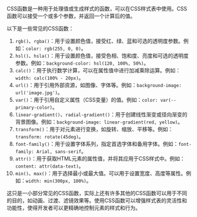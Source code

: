 CSS函数是一种用于处理值或生成样式的函数，可以在CSS样式表中使用。CSS函数可以接受一个或多个参数，并返回一个计算后的值。

以下是一些常见的CSS函数：

1. `rgb()`、`rgba()`：用于设置颜色值，接受红、绿、蓝和可选的透明度参数。例如：`color: rgb(255, 0, 0)`。
2. `hsl()`、`hsla()`：用于设置颜色值，接受色相、饱和度、亮度和可选的透明度参数。例如：`background-color: hsl(120, 100%, 50%)`。
3. `calc()`：用于执行数学计算，可以在属性值中进行加减乘除运算。例如：`width: calc(100% - 20px)`。
4. `url()`：用于引用外部资源，如图像、字体等。例如：`background-image: url('image.jpg')`。
5. `var()`：用于引用自定义属性（CSS变量）的值。例如：`color: var(--primary-color)`。
6. `linear-gradient()`、`radial-gradient()`：用于创建线性渐变或径向渐变的背景图像。例如：`background-image: linear-gradient(red, yellow)`。
7. `transform()`：用于对元素进行变换，如旋转、缩放、平移等。例如：`transform: rotate(45deg)`。
8. `font-family()`：用于设置字体系列，指定首选字体和备用字体。例如：`font-family: Arial, sans-serif`。
9. `attr()`：用于获取HTML元素的属性值，并将其应用于CSS样式中。例如：`content: attr(data-text)`。
10. `min()`、`max()`：用于选择最小或最大值。可以用于设置宽度、高度等属性。例如：`width: min(300px, 100%)`。

这只是一小部分常见的CSS函数，实际上还有许多其他的CSS函数可以用于不同的目的，如动画、过渡、滤镜效果等。使用CSS函数可以增强样式表的灵活性和功能性，使得开发者可以更精确地控制元素的样式和行为。